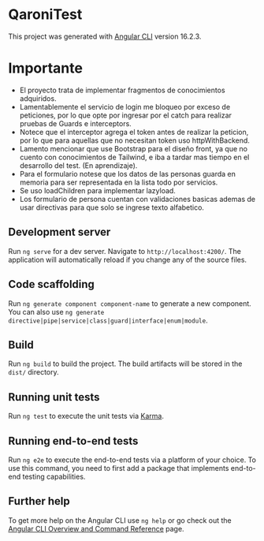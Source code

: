 # QaroniTest

This project was generated with [Angular CLI](https://github.com/angular/angular-cli) version 16.2.3.

# Importante

* El proyecto trata de implementar fragmentos de conocimientos adquiridos.
* Lamentablemente el servicio de login me bloqueo por exceso de peticiones,
  por lo que opte por ingresar por el catch para realizar pruebas de Guards e interceptors.
* Notece que el interceptor agrega el token antes de realizar la peticion, por lo que
  para aquellas que no necesitan token uso httpWithBackend.
* Lamento mencionar que use Bootstrap para el diseño front, ya que no cuento con 
  conocimientos de Tailwind, e iba a tardar mas tiempo en el desarrollo del test.
  (En aprendizaje).
* Para el formulario notese que los datos de las personas guarda en memoria para ser 
  representada en la lista todo por servicios.
* Se uso loadChildren para implementar lazyload.
* Los formulario de persona cuentan con validaciones basicas ademas de usar directivas 
  para que solo se ingrese texto alfabetico.

## Development server

Run `ng serve` for a dev server. Navigate to `http://localhost:4200/`. The application will automatically reload if you change any of the source files.

## Code scaffolding

Run `ng generate component component-name` to generate a new component. You can also use `ng generate directive|pipe|service|class|guard|interface|enum|module`.

## Build

Run `ng build` to build the project. The build artifacts will be stored in the `dist/` directory.

## Running unit tests

Run `ng test` to execute the unit tests via [Karma](https://karma-runner.github.io).

## Running end-to-end tests

Run `ng e2e` to execute the end-to-end tests via a platform of your choice. To use this command, you need to first add a package that implements end-to-end testing capabilities.

## Further help

To get more help on the Angular CLI use `ng help` or go check out the [Angular CLI Overview and Command Reference](https://angular.io/cli) page.
